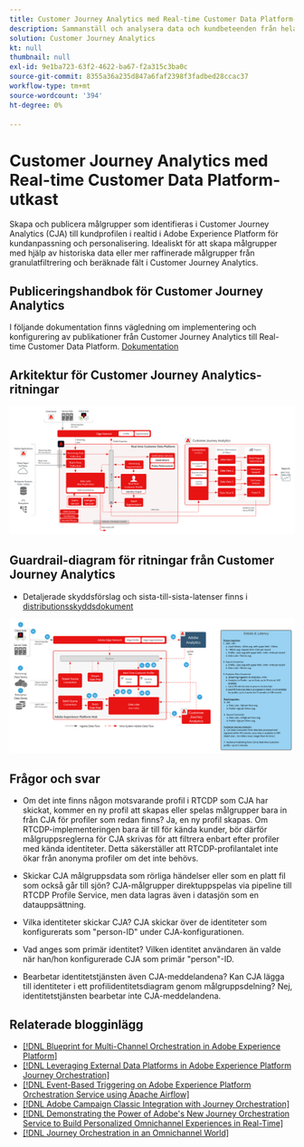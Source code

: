 ```yaml
---
title: Customer Journey Analytics med Real-time Customer Data Platform-utkast
description: Sammanställ och analysera data och kundbeteenden från hela kundresan i Customer Journey Analytics, publicera målgrupper från CJA till RTCDP
solution: Customer Journey Analytics
kt: null
thumbnail: null
exl-id: 9e1ba723-63f2-4622-ba67-f2a315c3ba0c
source-git-commit: 8355a36a235d847a6faf2398f3fadbed28ccac37
workflow-type: tm+mt
source-wordcount: '394'
ht-degree: 0%

---
```


# Customer Journey Analytics med Real-time Customer Data Platform-utkast

Skapa och publicera målgrupper som identifieras i Customer Journey Analytics (CJA) till kundprofilen i realtid i Adobe Experience Platform för kundanpassning och personalisering. Idealiskt för att skapa målgrupper med hjälp av historiska data eller mer raffinerade målgrupper från granulatfiltrering och beräknade fält i Customer Journey Analytics.

## Publiceringshandbok för Customer Journey Analytics

I följande dokumentation finns vägledning om implementering och konfigurering av publikationer från Customer Journey Analytics till Real-time Customer Data Platform. [Dokumentation](https://experienceleague.adobe.com/docs/analytics-platform/using/cja-components/audiences/publish.html)

## Arkitektur för Customer Journey Analytics-ritningar

![Arkitektur](assets/CJA_RTCDP.svg)

## Guardrail-diagram för ritningar från Customer Journey Analytics

* Detaljerade skyddsförslag och sista-till-sista-latenser finns i [distributionsskyddsdokument](../experience-platform/deployment/guardrails.md)

![Guardradit-diagram](../experience-platform/assets/CJA_guardrails.svg)

## Frågor och svar

* Om det inte finns någon motsvarande profil i RTCDP som CJA har skickat, kommer en ny profil att skapas eller spelas målgrupper bara in från CJA för profiler som redan finns? Ja, en ny profil skapas. Om RTCDP-implementeringen bara är till för kända kunder, bör därför målgruppsreglerna för CJA skrivas för att filtrera enbart efter profiler med kända identiteter. Detta säkerställer att RTCDP-profilantalet inte ökar från anonyma profiler om det inte behövs.

* Skickar CJA målgruppsdata som rörliga händelser eller som en platt fil som också går till sjön? CJA-målgrupper direktuppspelas via pipeline till RTCDP Profile Service, men data lagras även i datasjön som en datauppsättning.

* Vilka identiteter skickar CJA? CJA skickar över de identiteter som konfigurerats som &quot;person-ID&quot; under CJA-konfigurationen.

* Vad anges som primär identitet? Vilken identitet användaren än valde när han/hon konfigurerade CJA som primär &quot;person&quot;-ID.

* Bearbetar identitetstjänsten även CJA-meddelandena? Kan CJA lägga till identiteter i ett profilidentitetsdiagram genom målgruppsdelning? Nej, identitetstjänsten bearbetar inte CJA-meddelandena.

## Relaterade blogginlägg

* [[!DNL Blueprint for Multi-Channel Orchestration in Adobe Experience Platform]](https://medium.com/adobetech/blueprint-for-multi-channel-orchestration-in-adobe-experience-platform-c68317e94184)
* [[!DNL Leveraging External Data Platforms in Adobe Experience Platform Journey Orchestration]](https://medium.com/adobetech/leveraging-external-data-platforms-in-adobe-experience-platform-journey-orchestration-54fc6134fe17)
* [[!DNL Event-Based Triggering on Adobe Experience Platform Orchestration Service using Apache Airflow]](https://medium.com/adobetech/event-based-triggering-on-adobe-experience-platform-orchestration-service-using-apache-airflow-8607b28251f1)
* [[!DNL Adobe Campaign Classic Integration with Journey Orchestration]](https://medium.com/adobetech/adobe-campaign-classic-integration-with-journey-orchestration-ae577653281)
* [[!DNL Demonstrating the Power of Adobe's New Journey Orchestration Service to Build Personalized Omnichannel Experiences in Real-Time]](https://medium.com/adobetech/demonstrating-the-power-of-adobes-new-journey-orchestration-service-to-build-personalized-aa60d88cd34)
* [[!DNL Journey Orchestration in an Omnichannel World]](https://medium.com/adobetech/journey-orchestration-in-an-omnichannel-world-3a2d32d556d9)
